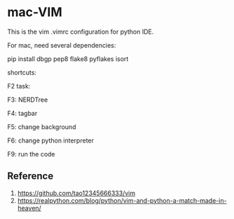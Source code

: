 # mac-VIM
This is the vim .vimrc configuration for python IDE.




For mac, need several dependencies: 

pip install dbgp pep8 flake8 pyflakes isort




shortcuts:

F2 task:

F3: NERDTree

F4: tagbar

F5: change background

F6: change python interpreter

F9: run the code





## Reference
1. https://github.com/tao12345666333/vim
2. https://realpython.com/blog/python/vim-and-python-a-match-made-in-heaven/
